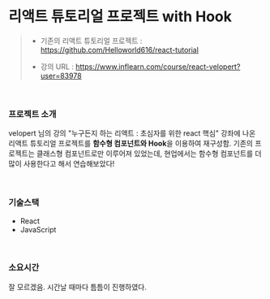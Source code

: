# 리액트 튜토리얼 프로젝트 with Hook

> - 기존의 리액트 튜토리얼 프로젝트 : https://github.com/Helloworld616/react-tutorial
>
> - 강의 URL : https://www.inflearn.com/course/react-velopert?user=83978

<br>

### 프로젝트 소개

velopert 님의 강의 "누구든지 하는 리액트 : 초심자를 위한 react 핵심" 강좌에 나온 리액트 튜토리얼 프로젝트를 **함수형 컴포넌트와 Hook**을 이용하여 재구성함. 기존의 프로젝트는 클래스형 컴포넌트로만 이루어져 있었는데, 현업에서는 함수형 컴포넌트를 더 많이 사용한다고 해서 연습해보았다!

<br>

### 기술스택

- React
- JavaScript

<br>

### 소요시간

잘 모르겠음. 시간날 때마다 틈틈이 진행하였다.
